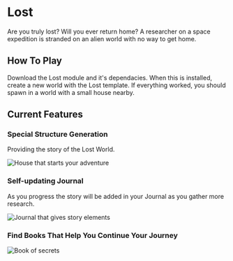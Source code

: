 # Lost

Are you truly lost? Will you ever return home?
A researcher on a space expedition is stranded on an alien world with no way to get home.  


 ## How To Play

Download the Lost module and it's dependacies. When this is installed, create a new world with the Lost template. If everything worked, you should spawn in a world with a small house nearby.

## Current Features

### Special Structure Generation

Providing the story of the Lost World.

![House that starts your adventure](https://i.imgur.com/JywAWZ2.png)

### Self-updating Journal

As you progress the story will be added in your Journal as you gather more research.

![Journal that gives story elements](https://i.imgur.com/8wCww4Q.png)

### Find Books That Help You Continue Your Journey

![Book of secrets](https://i.imgur.com/7Leuuni.png)
